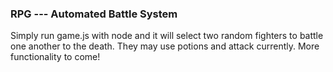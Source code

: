 ### RPG --- Automated Battle System ###

Simply run game.js with node and it will select two random fighters to battle one another to the death. They may use potions and attack currently. More functionality to come!